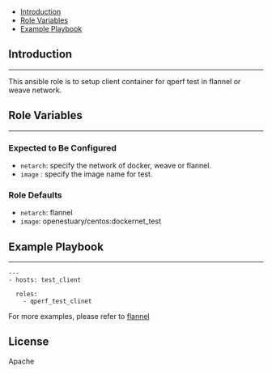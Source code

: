 * [Introduction](#1)
* [Role Variables](#2)
* [Example Playbook](#3)

## <a name="1">Introduction</a>
--------------

This ansible role is to setup client container for qperf test in flannel or weave network.

## <a name="2">Role Variables</a>
--------------

### Expected to Be Configured

* `netarch`: specify the network of docker, weave or flannel.
* `image` : specify the image name for test.


### Role Defaults
* `netarch`: flannel
* `image`: openestuary/centos:dockernet_test


## <a name="3">Example Playbook</a>
----------------

```
---
- hosts: test_client 

  roles:
    - qperf_test_clinet

```    

For more examples, please refer to [flannel](https://github.com/open-estuary/appbenchmark/tree/master/apps/docker_net/flannel)

License
-------

Apache



